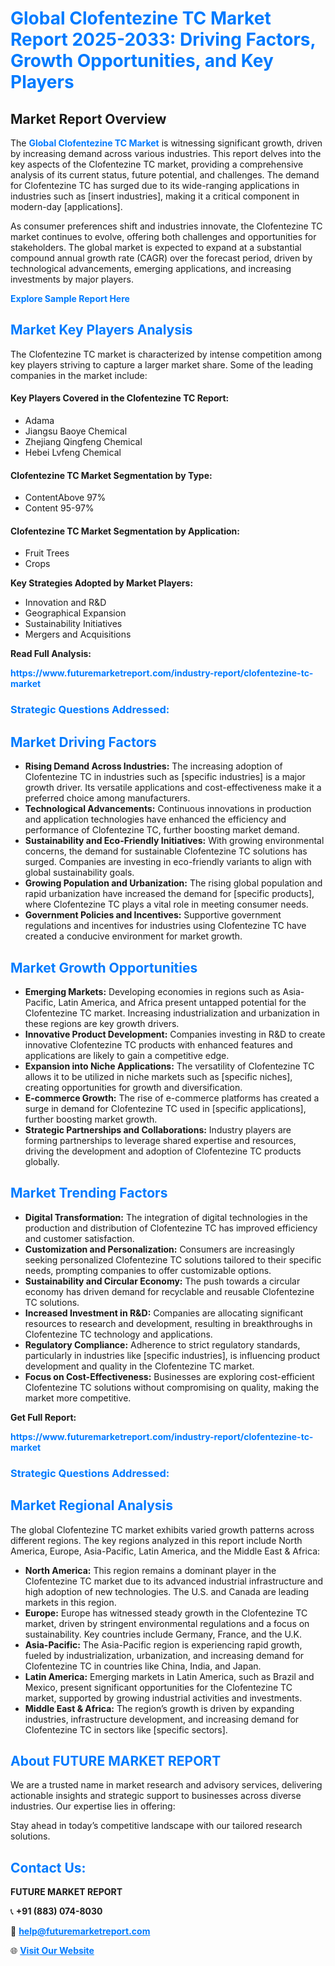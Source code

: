<h1 style="color: #007BFF;">Global Clofentezine TC Market Report 2025-2033: Driving Factors, Growth Opportunities, and Key Players</h1>

<section id="overview">
<h2>Market Report Overview</h2>
<p>The <a href="https://www.futuremarketreport.com/industry-report/clofentezine-tc-market" style="color: #007BFF; text-decoration: none;"><strong>Global Clofentezine TC Market</strong></a> is witnessing significant growth, driven by increasing demand across various industries. This report delves into the key aspects of the Clofentezine TC market, providing a comprehensive analysis of its current status, future potential, and challenges. The demand for Clofentezine TC has surged due to its wide-ranging applications in industries such as [insert industries], making it a critical component in modern-day [applications].</p>
<p>As consumer preferences shift and industries innovate, the Clofentezine TC market continues to evolve, offering both challenges and opportunities for stakeholders. The global market is expected to expand at a substantial compound annual growth rate (CAGR) over the forecast period, driven by technological advancements, emerging applications, and increasing investments by major players.</p>
</section>

<section id="overview">
<p><a href="https://www.futuremarketreport.com/request-sample/reportId=41920" style="color: #007BFF; text-decoration: none;"><strong>Explore Sample Report Here</strong></a></p>
</section>

<section id="key-players">
<h2 style="color: #007BFF;">Market Key Players Analysis</h2>
<p>The Clofentezine TC market is characterized by intense competition among key players striving to capture a larger market share. Some of the leading companies in the market include:</p>
<h4>Key Players Covered in the Clofentezine TC Report:</h4>
<ul><li>Adama</li><li>Jiangsu Baoye Chemical</li><li>Zhejiang Qingfeng Chemical</li><li>Hebei Lvfeng Chemical</li></ul>
<h4>Clofentezine TC Market Segmentation by Type:</h4>
<ul><li>ContentAbove 97%</li><li>Content 95-97%</li></ul>

<h4>Clofentezine TC Market Segmentation by Application:</h4>
<ul><li>Fruit Trees</li><li>Crops</li></ul>
<p><strong>Key Strategies Adopted by Market Players:</strong></p>
<ul>
<li>Innovation and R&D</li>
<li>Geographical Expansion</li>
<li>Sustainability Initiatives</li>
<li>Mergers and Acquisitions</li>
</ul>
</section>

<section>
<p><strong>Read Full Analysis: </strong></p><a href="https://www.futuremarketreport.com/industry-report/clofentezine-tc-market" style="color: #007BFF; text-decoration: none;"><strong>https://www.futuremarketreport.com/industry-report/clofentezine-tc-market</strong></a>
<h3 style="color: #007BFF;">Strategic Questions Addressed:</h3>
</section>

<section id="driving-factors">
<h2 style="color: #007BFF;">Market Driving Factors</h2>
<ul>
<li><strong>Rising Demand Across Industries:</strong> The increasing adoption of Clofentezine TC in industries such as [specific industries] is a major growth driver. Its versatile applications and cost-effectiveness make it a preferred choice among manufacturers.</li>
<li><strong>Technological Advancements:</strong> Continuous innovations in production and application technologies have enhanced the efficiency and performance of Clofentezine TC, further boosting market demand.</li>
<li><strong>Sustainability and Eco-Friendly Initiatives:</strong> With growing environmental concerns, the demand for sustainable Clofentezine TC solutions has surged. Companies are investing in eco-friendly variants to align with global sustainability goals.</li>
<li><strong>Growing Population and Urbanization:</strong> The rising global population and rapid urbanization have increased the demand for [specific products], where Clofentezine TC plays a vital role in meeting consumer needs.</li>
<li><strong>Government Policies and Incentives:</strong> Supportive government regulations and incentives for industries using Clofentezine TC have created a conducive environment for market growth.</li>
</ul>
</section>

<section id="growth-opportunities">
<h2 style="color: #007BFF;">Market Growth Opportunities</h2>
<ul>
<li><strong>Emerging Markets:</strong> Developing economies in regions such as Asia-Pacific, Latin America, and Africa present untapped potential for the Clofentezine TC market. Increasing industrialization and urbanization in these regions are key growth drivers.</li>
<li><strong>Innovative Product Development:</strong> Companies investing in R&D to create innovative Clofentezine TC products with enhanced features and applications are likely to gain a competitive edge.</li>
<li><strong>Expansion into Niche Applications:</strong> The versatility of Clofentezine TC allows it to be utilized in niche markets such as [specific niches], creating opportunities for growth and diversification.</li>
<li><strong>E-commerce Growth:</strong> The rise of e-commerce platforms has created a surge in demand for Clofentezine TC used in [specific applications], further boosting market growth.</li>
<li><strong>Strategic Partnerships and Collaborations:</strong> Industry players are forming partnerships to leverage shared expertise and resources, driving the development and adoption of Clofentezine TC products globally.</li>
</ul>
</section>

<section id="trending-factors">
<h2 style="color: #007BFF;">Market Trending Factors</h2>
<ul>
<li><strong>Digital Transformation:</strong> The integration of digital technologies in the production and distribution of Clofentezine TC has improved efficiency and customer satisfaction.</li>
<li><strong>Customization and Personalization:</strong> Consumers are increasingly seeking personalized Clofentezine TC solutions tailored to their specific needs, prompting companies to offer customizable options.</li>
<li><strong>Sustainability and Circular Economy:</strong> The push towards a circular economy has driven demand for recyclable and reusable Clofentezine TC solutions.</li>
<li><strong>Increased Investment in R&D:</strong> Companies are allocating significant resources to research and development, resulting in breakthroughs in Clofentezine TC technology and applications.</li>
<li><strong>Regulatory Compliance:</strong> Adherence to strict regulatory standards, particularly in industries like [specific industries], is influencing product development and quality in the Clofentezine TC market.</li>
<li><strong>Focus on Cost-Effectiveness:</strong> Businesses are exploring cost-efficient Clofentezine TC solutions without compromising on quality, making the market more competitive.</li>
</ul>
</section>

<section>
<p><strong>Get Full Report: </strong></p><a href="https://www.futuremarketreport.com/industry-report/clofentezine-tc-market" style="color: #007BFF; text-decoration: none;"><strong>https://www.futuremarketreport.com/industry-report/clofentezine-tc-market</strong></a>
<h3 style="color: #007BFF;">Strategic Questions Addressed:</h3>
</section>


<section id="regional-analysis">
<h2 style="color: #007BFF;">Market Regional Analysis</h2>
<p>The global Clofentezine TC market exhibits varied growth patterns across different regions. The key regions analyzed in this report include North America, Europe, Asia-Pacific, Latin America, and the Middle East & Africa:</p>
<ul>
<li><strong>North America:</strong> This region remains a dominant player in the Clofentezine TC market due to its advanced industrial infrastructure and high adoption of new technologies. The U.S. and Canada are leading markets in this region.</li>
<li><strong>Europe:</strong> Europe has witnessed steady growth in the Clofentezine TC market, driven by stringent environmental regulations and a focus on sustainability. Key countries include Germany, France, and the U.K.</li>
<li><strong>Asia-Pacific:</strong> The Asia-Pacific region is experiencing rapid growth, fueled by industrialization, urbanization, and increasing demand for Clofentezine TC in countries like China, India, and Japan.</li>
<li><strong>Latin America:</strong> Emerging markets in Latin America, such as Brazil and Mexico, present significant opportunities for the Clofentezine TC market, supported by growing industrial activities and investments.</li>
<li><strong>Middle East & Africa:</strong> The region’s growth is driven by expanding industries, infrastructure development, and increasing demand for Clofentezine TC in sectors like [specific sectors].</li>
</ul>
</section>

<footer>
<h2 style="color: #007BFF;">About FUTURE MARKET REPORT</h2>
<p>We are a trusted name in market research and advisory services, delivering actionable insights and strategic support to businesses across diverse industries. Our expertise lies in offering:</p>

<p>Stay ahead in today’s competitive landscape with our tailored research solutions.</p>

<h2 style="color: #007BFF;">Contact Us:</h2>
<p><strong>FUTURE MARKET REPORT</strong></p>
<p>📞 <strong>+91 (883) 074-8030</strong></p>
<p>📧 <strong><a href="mailto:help@futuremarketreport.com" style="color: #007BFF;">help@futuremarketreport.com</a></strong></p>
<p>🌐 <strong><a href="https://www.futuremarketreport.com/" style="color: #007BFF;">Visit Our Website</a></strong></p>
</footer>